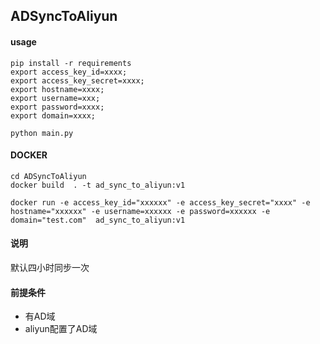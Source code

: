## ADSyncToAliyun

#### usage

```shell
pip install -r requirements 
export access_key_id=xxxx; 
export access_key_secret=xxxx; 
export hostname=xxxx; 
export username=xxx;
export password=xxxx;
export domain=xxxx;

python main.py
```

#### DOCKER 

```shell
cd ADSyncToAliyun
docker build  . -t ad_sync_to_aliyun:v1

docker run -e access_key_id="xxxxxx" -e access_key_secret="xxxx" -e hostname="xxxxxx" -e username=xxxxxx -e password=xxxxxx -e domain="test.com"  ad_sync_to_aliyun:v1
```

#### 说明

默认四小时同步一次

#### 前提条件

+ 有AD域
+ aliyun配置了AD域
